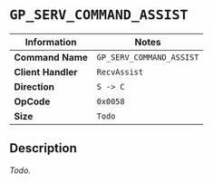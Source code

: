 # `GP_SERV_COMMAND_ASSIST`

| Information               | Notes |
|---                        |---    |
| **Command Name**          | `GP_SERV_COMMAND_ASSIST` |
| **Client Handler**        | `RecvAssist` |
| **Direction**             | `S -> C` |
| **OpCode**                | `0x0058` |
| **Size**                  | `Todo` |

## Description

_Todo._
